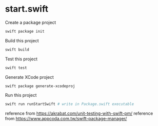 # start.swift

Create a package project
```bash
swift package init
```

Build this project
```bash
swift build
```

Test this project
```bash
swift test
```

Generate XCode project
```bash
swift package generate-xcodeproj
```

Run this project
```bash
swift run runStartSwift # write in Package.swift executable
```

reference from https://akrabat.com/unit-testing-with-swift-pm/
reference from https://www.appcoda.com.tw/swift-package-manager/

